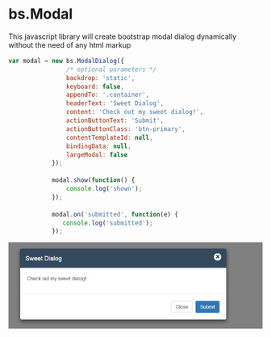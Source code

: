 bs.Modal
========

This javascript library will create bootstrap modal dialog dynamically without the need of any html markup

```javascript
var modal = new bs.ModalDialog({
                /* optional parameters */
                backdrop: 'static',
                keyboard: false,
                appendTo: '.container',
                headerText: 'Sweet Dialog',
                content: 'Check out my sweet dialog!',
                actionButtonText: 'Submit',
                actionButtonClass: 'btn-primary',
                contentTemplateId: null,
        		bindingData: null,
        		largeModal: false
            });

            modal.show(function() {
                console.log('shown');
            });

            modal.on('submitted', function(e) {
               console.log('submitted'); 
            });
```
![alt text](https://raw.githubusercontent.com/samranjbari/bs.Modal/master/modal.PNG "Modal Dialog")
